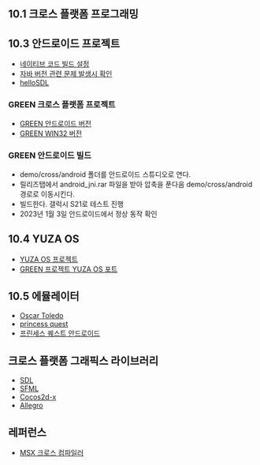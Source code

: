 ## 10.1 크로스 플랫폼 프로그래밍

## 10.3 안드로이드 프로젝트
* [네이티브 코드 빌드 설정](https://thepassion.tistory.com/332)  
* [자바 버전 관련 문제 발생시 확인](https://kotlinworld.com/229)  
* [helloSDL](https://github.com/pdpdds/helloSDL)  

### GREEN 크로스 플랫폼 프로젝트
* [GREEN 안드로이드 버전](https://github.com/pdpdds/ubox_example/releases/download/v1.0/green_android.rar)
* [GREEN WIN32 버전](https://github.com/pdpdds/ubox_example/releases/download/v1.0/green_win32.rar)

### GREEN 안드로이드 빌드
* demo/cross/android 폴더를 안드로이드 스튜디오로 연다.
* 릴리즈탭에서 android_jni.rar 파일을 받아 압축을 푼다음 demo/cross/android 경로로 이동시킨다.
* 빌드한다. 갤럭시 S21로 테스트 진행
* 2023년 1월 3일 안드로이드에서 정상 동작 확인

## 10.4 YUZA OS
* [YUZA OS 프로젝트](https://github.com/pdpdds/yuzaos)
* [GREEN 프로젝트 YUZA OS 포트](https://www.youtube.com/watch?v=U8YiY9iKkjc)  

## 10.5 에뮬레이터
* [Oscar Toledo](https://nanochess.org/retro.html)  
* [princess quest](https://nanochess.org/princess_quest.html)  
* [프린세스 퀘스트 안드로이드](https://play.google.com/store/apps/details?id=com.juhang.fmsx_sdl)  

## 크로스 플랫폼 그래픽스 라이브러리
* [SDL](https://www.libsdl.org/)  
* [SFML](https://www.sfml-dev.org/)  
* [Cocos2d-x](cocos2d-x)  
* [Allegro](https://liballeg.org/)  

## 레퍼런스
* [MSX 크로스 컴파일러](https://www.nabeta.tk/msx/crosscc.html)  
